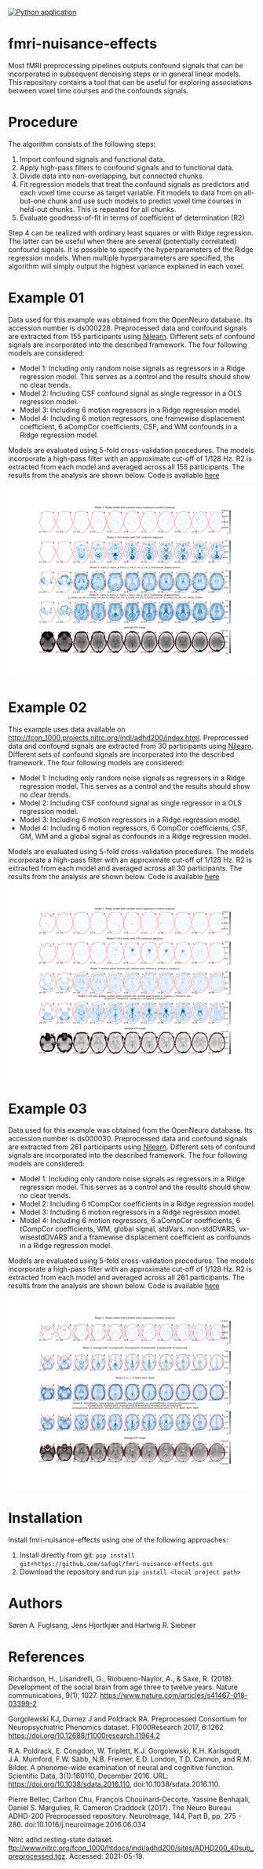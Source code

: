 [![Python application](https://github.com/safugl/fmri-nuisance-effects/actions/workflows/python-app.yml/badge.svg)](https://github.com/safugl/fmri-nuisance-effects/actions/workflows/python-app.yml)

# fmri-nuisance-effects
Most fMRI preprocessing pipelines outputs confound signals 
that can be incorporated in subsequent denoising steps or in general linear
models. This repository contains a tool that can be useful for exploring associations between voxel time courses and the confounds signals.

#  Procedure
The algorithm consists of the following steps:

1. Import confound signals and functional data.
2. Apply high-pass filters to confound signals and to functional data.
3. Divide data into non-overlapping, but connected chunks.
4. Fit regression models that treat the confound signals as predictors and each voxel time course as target variable. Fit models to data from on all-but-one chunk and use such models to predict voxel time courses in held-out chunks. This is repeated for all chunks.
5. Evaluate goodness-of-fit in terms of coefficient of determination (R2)

Step 4 can be realized with ordinary least squares or with Ridge regression. The latter can be useful when there are several (potentially correlated) confound signals. It is possible to specify the hyperparameters of the Ridge regression models. When multiple hyperparameters are specified, the algorithm will simply output the highest variance explained in each voxel. 


# Example 01
Data used for this example was obtained from the OpenNeuro database. Its accession number is ds000228.
Preprocessed data and confound signals are extracted from 155 participants using [Nilearn](https://nilearn.github.io/stable/modules/generated/nilearn.datasets.fetch_development_fmri.html). Different sets of 
confound signals are incorporated into the described framework. The four following models are considered:

* Model 1: Including only random noise signals as regressors in a Ridge regression model. This serves as a control and the results should show no clear trends.
* Model 2: Including CSF confound signal as single regressor in a OLS regression model.
* Model 3: Including 6 motion regressors in a Ridge regression model.
* Model 4: Including 6 motion regressors, one framewise displacement coefficient, 6 aCompCor coefficients, CSF, and WM confounds in a Ridge regression model.

Models are evaluated using 5-fold cross-validation procedures. The models incorporate a high-pass filter
with an approximate cut-off of 1/128 Hz. R2 is extracted from each model and averaged across all 155 participants. The results from the analysis are shown below. Code is available [here](./examples/example01.py)

<img title="example01" alt="example_results02" src="./examples/example01.png">

# Example 02
This example uses data available on http://fcon_1000.projects.nitrc.org/indi/adhd200/index.html.
Preprocessed data and confound signals are extracted from 30 participants using [Nilearn](https://nilearn.github.io/dev/modules/generated/nilearn.datasets.fetch_adhd.html). Different sets of confound signals are incorporated into the described framework. The four following models are considered:

* Model 1: Including only random noise signals as regressors in a Ridge regression model. This serves as a control and the results should show no clear trends.
* Model 2: Including CSF confound signal as single regressor in a OLS regression model.
* Model 3: Including 6 motion regressors in a Ridge regression model.
* Model 4: Including 6 motion regressors, 6 CompCor coefficients, CSF, GM, WM and a global signal as confounds in a Ridge regression model.

Models are evaluated using 5-fold cross-validation procedures. The models incorporate a high-pass filter
with an approximate cut-off of 1/128 Hz. R2 is extracted from each model and averaged across all 30 participants. The results from the analysis are shown below. Code is available [here](./examples/example02.py)

<img title="example02" alt="example_results02" src="./examples/example02.png">

# Example 03
Data used for this example was obtained from the OpenNeuro database. Its accession number is ds000030. Preprocessed data and confound signals are extracted from 261 participants using [Nilearn](https://nilearn.github.io/dev/modules/generated/nilearn.datasets.fetch_ds000030_urls.html#nilearn.datasets.fetch_ds000030_urls). Different sets of confound signals are incorporated into the described framework. The four following models are considered:

* Model 1: Including only random noise signals as regressors in a Ridge regression model. This serves as a control and the results should show no clear trends.
* Model 2: Including 6 tCompCor coefficients in a Ridge regression model.
* Model 3: Including 6 motion regressors in a Ridge regression model.
* Model 4: Including 6 motion regressors, 6 aCompCor coefficients, 6 tCompCor coefficients, WM, global signal, stdVars, non-stdDVARS, vx-wisestdDVARS and a framewise displacement coefficient as confounds in a Ridge regression model.

Models are evaluated using 5-fold cross-validation procedures. The models incorporate a high-pass filter
with an approximate cut-off of 1/128 Hz. R2 is extracted from each model and averaged across all 261 participants. The results from the analysis are shown below. Code is available [here](./examples/example03.py)

<img title="example03" alt="example_results03" src="./examples/example03.png">

# Installation
Install fmri-nuisance-effects using one of the following approaches:

1. Install directly from git: `pip install git+https://github.com/safugl/fmri-nuisance-effects.git`
2. Download the repository and run `pip install <local project path>`

# Authors
Søren A. Fuglsang, Jens Hjortkjær and Hartwig R. Siebner

# References
Richardson, H., Lisandrelli, G., Riobueno-Naylor, A., & Saxe, R. (2018). Development of the social brain from age three to twelve years. Nature communications, 9(1), 1027. https://www.nature.com/articles/s41467-018-03399-2

Gorgolewski KJ, Durnez J and Poldrack RA. Preprocessed Consortium for Neuropsychiatric Phenomics dataset. F1000Research 2017, 6:1262
https://doi.org/10.12688/f1000research.11964.2

R.A. Poldrack, E. Congdon, W. Triplett, K.J. Gorgolewski, K.H. Karlsgodt, J.A. Mumford, F.W. Sabb, N.B. Freimer, E.D. London, T.D. Cannon, and R.M. Bilder. A phenome-wide examination of neural and cognitive function. Scientific Data, 3(1):160110, December 2016. URL: https://doi.org/10.1038/sdata.2016.110, doi:10.1038/sdata.2016.110.

Pierre Bellec, Carlton Chu, François Chouinard-Decorte, Yassine Benhajali, Daniel S. Margulies, R. Cameron Craddock (2017). The Neuro Bureau ADHD-200 Preprocessed repository. NeuroImage, 144, Part B, pp. 275 - 286. doi:10.1016/j.neuroimage.2016.06.034

Nitrc adhd resting-state dataset. ftp://www.nitrc.org/fcon_1000/htdocs/indi/adhd200/sites/ADHD200_40sub_preprocessed.tgz. Accessed: 2021-05-19.